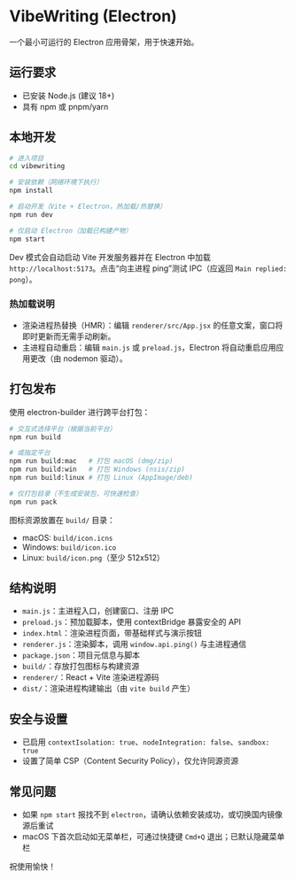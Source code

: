 # VibeWriting (Electron)

一个最小可运行的 Electron 应用骨架，用于快速开始。

## 运行要求
- 已安装 Node.js (建议 18+)
- 具有 npm 或 pnpm/yarn

## 本地开发
```bash
# 进入项目
cd vibewriting

# 安装依赖（网络环境下执行）
npm install

# 启动开发（Vite + Electron，热加载/热替换）
npm run dev

# 仅启动 Electron（加载已构建产物）
npm start
```

Dev 模式会自动启动 Vite 开发服务器并在 Electron 中加载 `http://localhost:5173`。点击“向主进程 ping”测试 IPC（应返回 `Main replied: pong`）。

### 热加载说明
- 渲染进程热替换（HMR）：编辑 `renderer/src/App.jsx` 的任意文案，窗口将即时更新而无需手动刷新。
- 主进程自动重启：编辑 `main.js` 或 `preload.js`，Electron 将自动重启应用应用更改（由 nodemon 驱动）。

## 打包发布
使用 electron-builder 进行跨平台打包：

```bash
# 交互式选择平台（根据当前平台）
npm run build

# 或指定平台
npm run build:mac   # 打包 macOS (dmg/zip)
npm run build:win   # 打包 Windows (nsis/zip)
npm run build:linux # 打包 Linux (AppImage/deb)

# 仅打包目录（不生成安装包，可快速检查）
npm run pack
```

图标资源放置在 `build/` 目录：
- macOS: `build/icon.icns`
- Windows: `build/icon.ico`
- Linux: `build/icon.png`（至少 512x512）

## 结构说明
- `main.js`：主进程入口，创建窗口、注册 IPC
- `preload.js`：预加载脚本，使用 contextBridge 暴露安全的 API
- `index.html`：渲染进程页面，带基础样式与演示按钮
- `renderer.js`：渲染脚本，调用 `window.api.ping()` 与主进程通信
- `package.json`：项目元信息与脚本
- `build/`：存放打包图标与构建资源
- `renderer/`：React + Vite 渲染进程源码
- `dist/`：渲染进程构建输出（由 `vite build` 产生）

## 安全与设置
- 已启用 `contextIsolation: true`、`nodeIntegration: false`、`sandbox: true`
- 设置了简单 CSP（Content Security Policy），仅允许同源资源

## 常见问题
- 如果 `npm start` 报找不到 `electron`，请确认依赖安装成功，或切换国内镜像源后重试
- macOS 下首次启动如无菜单栏，可通过快捷键 `Cmd+Q` 退出；已默认隐藏菜单栏

祝使用愉快！
